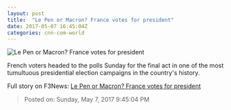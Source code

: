 ```yaml
---
layout: post
title:  "Le Pen or Macron? France votes for president"
date: 2017-05-07 16:45:04Z
categories: cnn-com-world
---
```


![Le Pen or Macron? France votes for president](http://i2.cdn.cnn.com/cnnnext/dam/assets/170507110631-french-voting-super-tease.jpg)

French voters headed to the polls Sunday for the final act in one of the most tumultuous presidential election campaigns in the country's history.


Full story on F3News: [Le Pen or Macron? France votes for president](http://www.f3nws.com/n/EyTFVF)

> Posted on: Sunday, May 7, 2017 9:45:04 PM
